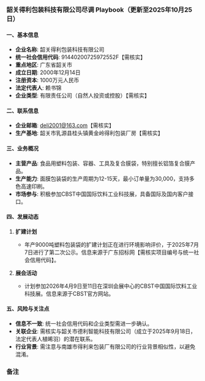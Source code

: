 ### 韶关得利包装科技有限公司尽调 Playbook（更新至2025年10月25日）

#### 一、基本信息
- **企业名称**: 韶关得利包装科技有限公司
- **统一社会信用代码**: 91440200725972552F【需核实】
- **重点地区**: 广东省韶关市
- **成立日期**: 2000年12月14日
- **注册资本**: 1000万元人民币
- **法定代表人**: 赖书锦
- **企业类型**: 有限责任公司（自然人投资或控股）【需核实】

#### 二、联系信息
- **企业邮箱**: deli2001@163.com【需核实】
- **生产基地**: 韶关市乳源县桂头镇黄金岭得利包装厂房【需核实】

#### 三、业务概况
- **主营产品**: 食品用塑料包装、容器、工具及复合膜袋，特别擅长铝箔复合膜产品。
- **生产能力**: 面膜包装袋的生产周期为12-15天，最小订单量为30,000，支持多色高速印刷。
- **市场参与**: 积极参加CBST中国国际饮料工业科技展，具备国际及国内客户接口。

#### 四、发展动态
1. **扩建计划**
   - 年产9000吨塑料包装袋的扩建计划正在进行环境影响评价，于2025年7月7日进行了第二次公示。信息来源于广东招标网【需核实项目编号与统一社会信用代码】。

2. **展会活动**
   - 计划参加2026年4月9日至11日在深圳会展中心的CBST中国国际饮料工业科技展。信息来源于CBST官方网站。

#### 五、风险与关注点
- **信息不一致**: 统一社会信用代码和企业类型需进一步确认。
- **关联企业**: 需核实与韶关市德利智能科技有限公司（成立于2025年9月18日，法定代表人植晞羽）的潜在联系。
- **行业背景**: 需注意与南雄市得利来包装厂有限公司的行业背景相似性，以避免混淆。

### 备注
